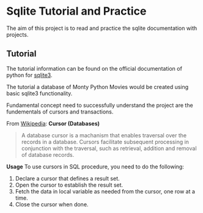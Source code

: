 # Sqlite Tutorial and Practice

The aim of this project is to read and practice the sqlite documentation with projects.

## Tutorial

The tutorial information can be found on the official documentation of python for [sqlite3](https://docs.python.org/3/library/sqlite3.html).

The tutorial a database of Monty Python Movies would be created using basic sqlite3 functionality. 

Fundamental concept need to successfully understand the project are the fundementals of cursors and transactions.

From [Wikipedia](https://en.wikipedia.org/wiki/Cursor_(databases)):
**Cursor (Databases)**
> A database cursor is a machanism that enables traversal over the records in a database. Cursors facilitate subsequent processing in conjunction with the traversal, such as retrieval, addition and removal of database records.

**Usage**
To use cursors in SQL procedure, you need to do the following:
1. Declare a cursor that defines a result set.
2. Open the cursor to establish the result set.
3. Fetch the data in local variable as needed from the cursor, one row at a time.
4. Close the cursor when done.


